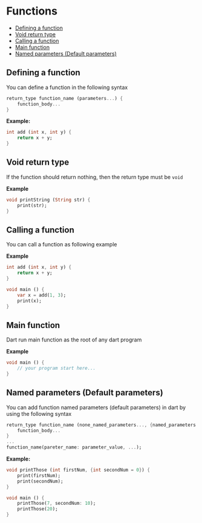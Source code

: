 # Functions

* [Defining a function](#defining-a-function)
* [Void return type](#defining-a-function)
* [Calling a function](#calling-a-function)
* [Main function](#main-function)
* [Named parameters (Default parameters)](#named-parameters-default-parameters)

## Defining a function

You can define a function in the following syntax

```dart
return_type function_name (parameters...) {
    function_body...
}
```

**Example:**

```dart
int add (int x, int y) {
    return x + y;
}
```

## Void return type

If the function should return nothing, then the return type must be `void`

**Example**

```dart
void printString (String str) {
    print(str);
}
```

## Calling a function

You can call a function as following example

**Example**

```dart
int add (int x, int y) {
    return x + y;
}

void main () {
    var x = add(1, 3);
    print(x);
}
```

## Main function

Dart run main function as the root of any dart program

**Example**

```dart
void main () {
    // your program start here...
}
```

## Named parameters (Default parameters)

You can add function named parameters (default parameters) in dart by using the following syntax

```dart
return_type function_name (none_named_parameters..., {named_parameters...}) {
    function_body...
}
...
function_name(pareter_name: parameter_value, ...);
```

**Example:**

```dart
void printThose (int firstNum, {int secondNum = 0}) {
    print(firstNum);
    print(secondNum);
}

void main () {
    printThose(7, secondNum: 10);
    printThose(20);
}
```